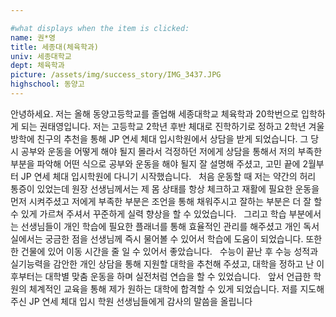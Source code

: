 ```yaml
---

#what displays when the item is clicked:
name: 권*영
title: 세종대(체육학과)
univ: 세종대학교
dept: 체육학과
picture: /assets/img/success_story/IMG_3437.JPG
highschool: 동양고
--- 
```

안녕하세요. 저는 올해 동양고등학교를 졸업해 세종대학교 체육학과 20학번으로 입학하게 되는 권태영입니다.
저는 고등학교 2학년 후반 체대로 진학하기로 정하고 2학년 겨울방학에 
친구의 추천을 통해 JP 연세 체대 입시학원에서 상담을 받게 되었습니다. 
그 당시 공부와 운동을 어떻게 해야 될지 몰라서 걱정하던 저에게 상담을 통해서 저의 부족한 부분을 파악해 어떤 식으로 공부와 운동을 해야 될지 잘 설명해 주셨고, 고민 끝에 2월부터 JP 연세 체대 입시학원에 다니기 시작했습니다.
 
처음 운동할 때 저는 약간의 허리 통증이 있었는데 원장 선생님께서는 제 몸 상태를 항상 체크하고 재활에 필요한 운동을 먼저 시켜주셨고 저에게 부족한 부분은 조언을 통해 채워주시고 잘하는 부분은 더 잘 할 수 있게 가르쳐 주셔서 꾸준하게 실력 향상을 할 수 있었습니다.
 
그리고 학습 부분에서는 선생님들이 개인 학습에 필요한 플래너를 통해 효율적인 관리를 해주셨고 개인 독서실에서는 궁금한 점을 선생님께 즉시 물어볼 수 있어서 학습에 도움이 되었습니다. 또한 한 건물에 있어 이동 시간을 줄 일 수 있어서 좋았습니다.
 
수능이 끝난 후 수능 성적과 실기능력을 감안한 개인 상담을 통해 지원할 대학을 추천해 주셨고, 대학을 정하고 난 이후부터는 대학별 맞춤 운동을 하며 실전처럼 연습을 할 수 있었습니다.
 
앞서 언급한 학원의 체계적인 교육을 통해 제가 원하는 대학에 합격할 수 있게 되었습니다. 저를 지도해주신 JP 연세 체대 입시 학원 선생님들에게 감사의 말씀을 올립니다
